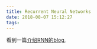 ```yaml
---
title: Recurrent Neural Networks
date: 2018-08-07 15:12:27
tags:
---
```

看到一篇[介绍RNN的blog](http://karpathy.github.io/2015/05/21/rnn-effectiveness/),